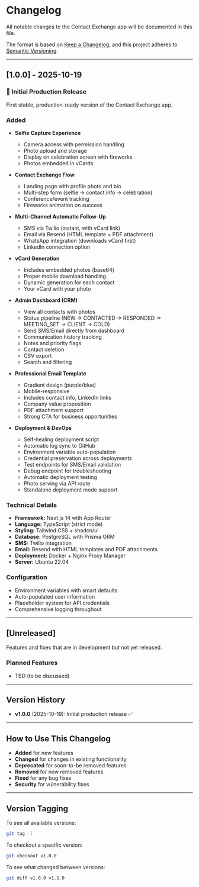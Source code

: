 # Changelog

All notable changes to the Contact Exchange app will be documented in this file.

The format is based on [Keep a Changelog](https://keepachangelog.com/en/1.0.0/),
and this project adheres to [Semantic Versioning](https://semver.org/spec/v2.0.0.html).

---

## [1.0.0] - 2025-10-19

### 🎉 Initial Production Release

First stable, production-ready version of the Contact Exchange app.

### Added
- **Selfie Capture Experience**
  - Camera access with permission handling
  - Photo upload and storage
  - Display on celebration screen with fireworks
  - Photos embedded in vCards

- **Contact Exchange Flow**
  - Landing page with profile photo and bio
  - Multi-step form (selfie → contact info → celebration)
  - Conference/event tracking
  - Fireworks animation on success

- **Multi-Channel Automatic Follow-Up**
  - SMS via Twilio (instant, with vCard link)
  - Email via Resend (HTML template + PDF attachment)
  - WhatsApp integration (downloads vCard first)
  - LinkedIn connection option

- **vCard Generation**
  - Includes embedded photos (base64)
  - Proper mobile download handling
  - Dynamic generation for each contact
  - Your vCard with your photo

- **Admin Dashboard (CRM)**
  - View all contacts with photos
  - Status pipeline (NEW → CONTACTED → RESPONDED → MEETING_SET → CLIENT → COLD)
  - Send SMS/Email directly from dashboard
  - Communication history tracking
  - Notes and priority flags
  - Contact deletion
  - CSV export
  - Search and filtering

- **Professional Email Template**
  - Gradient design (purple/blue)
  - Mobile-responsive
  - Includes contact info, LinkedIn links
  - Company value proposition
  - PDF attachment support
  - Strong CTA for business opportunities

- **Deployment & DevOps**
  - Self-healing deployment script
  - Automatic log sync to GitHub
  - Environment variable auto-population
  - Credential preservation across deployments
  - Test endpoints for SMS/Email validation
  - Debug endpoint for troubleshooting
  - Automatic deployment testing
  - Photo serving via API route
  - Standalone deployment mode support

### Technical Details
- **Framework:** Next.js 14 with App Router
- **Language:** TypeScript (strict mode)
- **Styling:** Tailwind CSS + shadcn/ui
- **Database:** PostgreSQL with Prisma ORM
- **SMS:** Twilio integration
- **Email:** Resend with HTML templates and PDF attachments
- **Deployment:** Docker + Nginx Proxy Manager
- **Server:** Ubuntu 22.04

### Configuration
- Environment variables with smart defaults
- Auto-populated user information
- Placeholder system for API credentials
- Comprehensive logging throughout

---

## [Unreleased]

Features and fixes that are in development but not yet released.

### Planned Features
- TBD (to be discussed)

---

## Version History

- **v1.0.0** (2025-10-19): Initial production release ✅

---

## How to Use This Changelog

- **Added** for new features
- **Changed** for changes in existing functionality
- **Deprecated** for soon-to-be removed features
- **Removed** for now removed features
- **Fixed** for any bug fixes
- **Security** for vulnerability fixes

---

## Version Tagging

To see all available versions:
```bash
git tag -l
```

To checkout a specific version:
```bash
git checkout v1.0.0
```

To see what changed between versions:
```bash
git diff v1.0.0 v1.1.0
```

